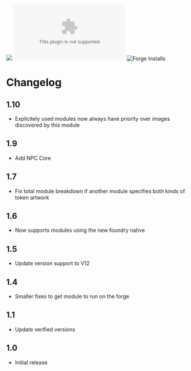 ![](https://img.shields.io/badge/Foundry-v10-informational) ![Latest Release Download Count](https://img.shields.io/github/downloads/manuel-hegner/pf2e-all-tokens/latest/module.zip) ![Forge Installs](https://img.shields.io/badge/dynamic/json?label=Forge%20Installs&query=package.installs&suffix=%25&url=https%3A%2F%2Fforge-vtt.com%2Fapi%2Fbazaar%2Fpackage%2Fpf2e-all-tokens&colorB=4aa94a)

# Changelog
## 1.10
* Explicitely used modules now always have priority over images discovered by this module
## 1.9
* Add NPC Core
## 1.7
* Fix total module breakdown if another module specifies both kinds of token artwork
## 1.6
* Now supports modules using the new foundry native 
## 1.5
* Update version support to V12
## 1.4
* Smaller fixes to get module to run on the forge
## 1.1
* Update verified versions
## 1.0
* Initial release
